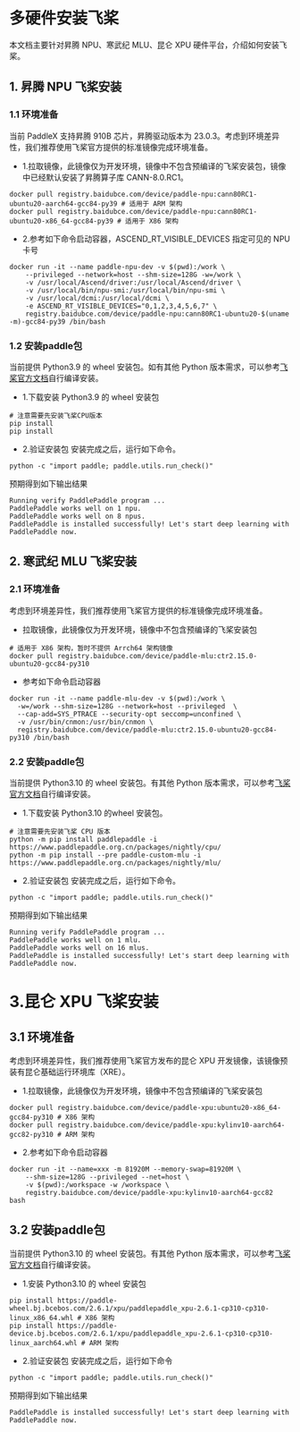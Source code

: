 # 多硬件安装飞桨
本文档主要针对昇腾 NPU、寒武纪 MLU、昆仑 XPU 硬件平台，介绍如何安装飞桨。
## 1. 昇腾 NPU 飞桨安装
### 1.1 环境准备
当前 PaddleX 支持昇腾 910B 芯片，昇腾驱动版本为 23.0.3。考虑到环境差异性，我们推荐使用飞桨官方提供的标准镜像完成环境准备。
- 1.拉取镜像，此镜像仅为开发环境，镜像中不包含预编译的飞桨安装包，镜像中已经默认安装了昇腾算子库 CANN-8.0.RC1。

```
docker pull registry.baidubce.com/device/paddle-npu:cann80RC1-ubuntu20-aarch64-gcc84-py39 # 适用于 ARM 架构
docker pull registry.baidubce.com/device/paddle-npu:cann80RC1-ubuntu20-x86_64-gcc84-py39 # 适用于 X86 架构
```

- 2.参考如下命令启动容器，ASCEND_RT_VISIBLE_DEVICES 指定可见的 NPU 卡号
```
docker run -it --name paddle-npu-dev -v $(pwd):/work \
    --privileged --network=host --shm-size=128G -w=/work \
    -v /usr/local/Ascend/driver:/usr/local/Ascend/driver \
    -v /usr/local/bin/npu-smi:/usr/local/bin/npu-smi \
    -v /usr/local/dcmi:/usr/local/dcmi \
    -e ASCEND_RT_VISIBLE_DEVICES="0,1,2,3,4,5,6,7" \
    registry.baidubce.com/device/paddle-npu:cann80RC1-ubuntu20-$(uname -m)-gcc84-py39 /bin/bash
```
### 1.2 安装paddle包
当前提供 Python3.9 的 wheel 安装包。如有其他 Python 版本需求，可以参考[飞桨官方文档](https://www.paddlepaddle.org.cn/install/quick)自行编译安装。

- 1.下载安装 Python3.9 的 wheel 安装包

```
# 注意需要先安装飞桨CPU版本
pip install 
pip install
```
- 2.验证安装包
安装完成之后，运行如下命令。
```
python -c "import paddle; paddle.utils.run_check()"
```
预期得到如下输出结果
```
Running verify PaddlePaddle program ...
PaddlePaddle works well on 1 npu.
PaddlePaddle works well on 8 npus.
PaddlePaddle is installed successfully! Let's start deep learning with PaddlePaddle now.
```

## 2. 寒武纪 MLU 飞桨安装
### 2.1 环境准备
考虑到环境差异性，我们推荐使用飞桨官方提供的标准镜像完成环境准备。
- 拉取镜像，此镜像仅为开发环境，镜像中不包含预编译的飞桨安装包
```
# 适用于 X86 架构，暂时不提供 Arrch64 架构镜像
docker pull registry.baidubce.com/device/paddle-mlu:ctr2.15.0-ubuntu20-gcc84-py310
```
- 参考如下命令启动容器
```
docker run -it --name paddle-mlu-dev -v $(pwd):/work \
  -w=/work --shm-size=128G --network=host --privileged  \
  --cap-add=SYS_PTRACE --security-opt seccomp=unconfined \
  -v /usr/bin/cnmon:/usr/bin/cnmon \
  registry.baidubce.com/device/paddle-mlu:ctr2.15.0-ubuntu20-gcc84-py310 /bin/bash
```
### 2.2 安装paddle包
当前提供 Python3.10 的 wheel 安装包。有其他 Python 版本需求，可以参考[飞桨官方文档](https://www.paddlepaddle.org.cn/install/quick)自行编译安装。

- 1.下载安装 Python3.10 的wheel 安装包。
```
# 注意需要先安装飞桨 CPU 版本
python -m pip install paddlepaddle -i https://www.paddlepaddle.org.cn/packages/nightly/cpu/
python -m pip install --pre paddle-custom-mlu -i https://www.paddlepaddle.org.cn/packages/nightly/mlu/
```
- 2.验证安装包
安装完成之后，运行如下命令。
```
python -c "import paddle; paddle.utils.run_check()"
```
预期得到如下输出结果
```
Running verify PaddlePaddle program ...
PaddlePaddle works well on 1 mlu.
PaddlePaddle works well on 16 mlus.
PaddlePaddle is installed successfully! Let's start deep learning with PaddlePaddle now.
```

# 3.昆仑 XPU 飞桨安装
## 3.1 环境准备
考虑到环境差异性，我们推荐使用飞桨官方发布的昆仑 XPU 开发镜像，该镜像预装有昆仑基础运行环境库（XRE）。
- 1.拉取镜像，此镜像仅为开发环境，镜像中不包含预编译的飞桨安装包
```
docker pull registry.baidubce.com/device/paddle-xpu:ubuntu20-x86_64-gcc84-py310 # X86 架构
docker pull registry.baidubce.com/device/paddle-xpu:kylinv10-aarch64-gcc82-py310 # ARM 架构
```
- 2.参考如下命令启动容器
```
docker run -it --name=xxx -m 81920M --memory-swap=81920M \
    --shm-size=128G --privileged --net=host \
    -v $(pwd):/workspace -w /workspace \
    registry.baidubce.com/device/paddle-xpu:kylinv10-aarch64-gcc82 bash
```

## 3.2 安装paddle包
当前提供 Python3.10 的 wheel 安装包。有其他 Python 版本需求，可以参考[飞桨官方文档](https://www.paddlepaddle.org.cn/install/quick)自行编译安装。

- 1.安装 Python3.10 的 wheel 安装包
```
pip install https://paddle-wheel.bj.bcebos.com/2.6.1/xpu/paddlepaddle_xpu-2.6.1-cp310-cp310-linux_x86_64.whl # X86 架构
pip install https://paddle-device.bj.bcebos.com/2.6.1/xpu/paddlepaddle_xpu-2.6.1-cp310-cp310-linux_aarch64.whl # ARM 架构
```
- 2.验证安装包
安装完成之后，运行如下命令
```
python -c "import paddle; paddle.utils.run_check()"
```
预期得到如下输出结果
```
PaddlePaddle is installed successfully! Let's start deep learning with PaddlePaddle now.
```